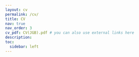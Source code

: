 ```yaml
---
layout: cv
permalink: /cv/
title: CV
nav: true
nav_order: 3
cv_pdf: CV(JGB).pdf # you can also use external links here
description: 
toc:
  sidebar: left
---
```

